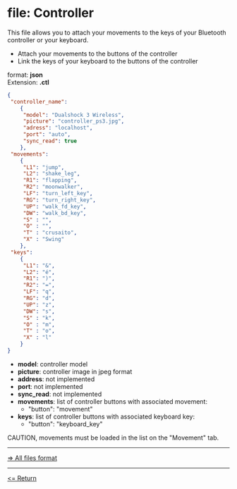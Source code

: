 # file: Controller

This file allows you to attach your movements to the keys of your Bluetooth controller or your keyboard.

* Attach your movements to the buttons of the controller
* Link the keys of your keyboard to the buttons of the controller

format: **json**  
Extension: **.ctl**  

```json
{
 "controller_name": 
    {
     "model": "Dualshock 3 Wireless",
     "picture": "controller_ps3.jpg",
     "adress": "localhost",
     "port": "auto",
     "sync_read": true
    },
 "movements":
    {
     "L1": "jump",
     "L2": "shake_leg",
     "R1": "flapping",
     "R2": "moonwalker",
     "LF": "turn_left_key",
     "RG": "turn_right_key",
     "UP": "walk_fd_key",
     "DW": "walk_bd_key",
     "S" : "",
     "O" : "",
     "T" : "crusaito",
     "X" : "Swing"
    }, 
 "keys":
    {
     "L1": "&",
     "L2": "é",
     "R1": ")",
     "R2": "=",
     "LF": "q",
     "RG": "d",
     "UP": "z",
     "DW": "s",
     "S" : "k",
     "O" : "m",
     "T" : "o",
     "X" : "l"
    }
}
```

* **model**: controller model
* **picture**: controller image in jpeg format
* **address**: not implemented
* **port**: not implemented
* **sync_read**: not implemented
* **movements**: list of controller buttons with associated movement:
  * "button": "movement"
* **keys**: list of controller buttons with associated keyboard key:
  * "button": "keyboard_key"

CAUTION, movements must be loaded in the list on the "Movement" tab.

---

[=> All files format](../file_format.md)

---

[<= Return](../../README.md#controller)